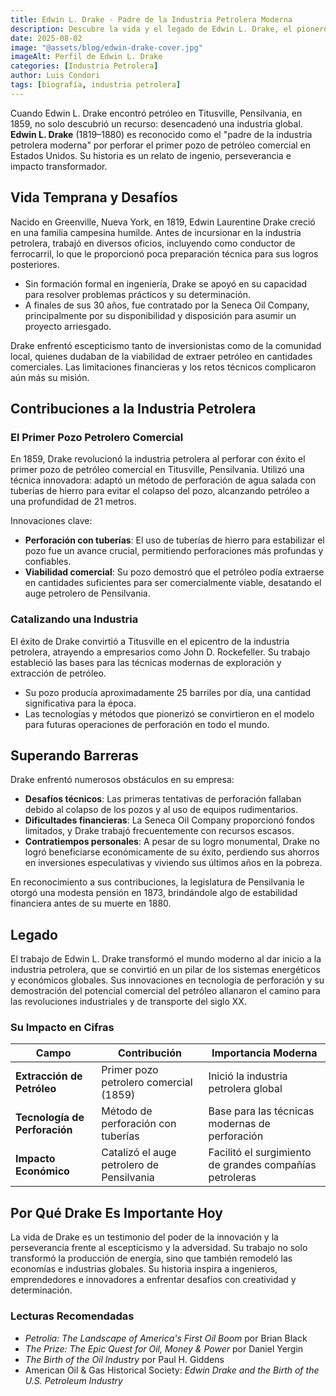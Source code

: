 ```yaml
---
title: Edwin L. Drake - Padre de la Industria Petrolera Moderna
description: Descubre la vida y el legado de Edwin L. Drake, el pionero que perforó el primer pozo petrolero comercial y dio inicio a la industria petrolera global.
date: 2025-08-02
image: "@assets/blog/edwin-drake-cover.jpg"
imageAlt: Perfil de Edwin L. Drake
categories: [Industria Petrolera]
author: Luis Condori
tags: [biografía, industria petrolera]
---
```


Cuando Edwin L. Drake encontró petróleo en Titusville, Pensilvania, en 1859, no solo descubrió un recurso: desencadenó una industria global. **Edwin L. Drake** (1819–1880) es reconocido como el "padre de la industria petrolera moderna" por perforar el primer pozo de petróleo comercial en Estados Unidos. Su historia es un relato de ingenio, perseverancia e impacto transformador.

## Vida Temprana y Desafíos

Nacido en Greenville, Nueva York, en 1819, Edwin Laurentine Drake creció en una familia campesina humilde. Antes de incursionar en la industria petrolera, trabajó en diversos oficios, incluyendo como conductor de ferrocarril, lo que le proporcionó poca preparación técnica para sus logros posteriores.

- Sin formación formal en ingeniería, Drake se apoyó en su capacidad para resolver problemas prácticos y su determinación.
- A finales de sus 30 años, fue contratado por la Seneca Oil Company, principalmente por su disponibilidad y disposición para asumir un proyecto arriesgado.

Drake enfrentó escepticismo tanto de inversionistas como de la comunidad local, quienes dudaban de la viabilidad de extraer petróleo en cantidades comerciales. Las limitaciones financieras y los retos técnicos complicaron aún más su misión.

## Contribuciones a la Industria Petrolera

### El Primer Pozo Petrolero Comercial

En 1859, Drake revolucionó la industria petrolera al perforar con éxito el primer pozo de petróleo comercial en Titusville, Pensilvania. Utilizó una técnica innovadora: adaptó un método de perforación de agua salada con tuberías de hierro para evitar el colapso del pozo, alcanzando petróleo a una profundidad de 21 metros.

Innovaciones clave:

- **Perforación con tuberías**: El uso de tuberías de hierro para estabilizar el pozo fue un avance crucial, permitiendo perforaciones más profundas y confiables.
- **Viabilidad comercial**: Su pozo demostró que el petróleo podía extraerse en cantidades suficientes para ser comercialmente viable, desatando el auge petrolero de Pensilvania.

### Catalizando una Industria

El éxito de Drake convirtió a Titusville en el epicentro de la industria petrolera, atrayendo a empresarios como John D. Rockefeller. Su trabajo estableció las bases para las técnicas modernas de exploración y extracción de petróleo.

- Su pozo producía aproximadamente 25 barriles por día, una cantidad significativa para la época.
- Las tecnologías y métodos que pionerizó se convirtieron en el modelo para futuras operaciones de perforación en todo el mundo.

## Superando Barreras

Drake enfrentó numerosos obstáculos en su empresa:

- **Desafíos técnicos**: Las primeras tentativas de perforación fallaban debido al colapso de los pozos y al uso de equipos rudimentarios.
- **Dificultades financieras**: La Seneca Oil Company proporcionó fondos limitados, y Drake trabajó frecuentemente con recursos escasos.
- **Contratiempos personales**: A pesar de su logro monumental, Drake no logró beneficiarse económicamente de su éxito, perdiendo sus ahorros en inversiones especulativas y viviendo sus últimos años en la pobreza.

En reconocimiento a sus contribuciones, la legislatura de Pensilvania le otorgó una modesta pensión en 1873, brindándole algo de estabilidad financiera antes de su muerte en 1880.

## Legado

El trabajo de Edwin L. Drake transformó el mundo moderno al dar inicio a la industria petrolera, que se convirtió en un pilar de los sistemas energéticos y económicos globales. Sus innovaciones en tecnología de perforación y su demostración del potencial comercial del petróleo allanaron el camino para las revoluciones industriales y de transporte del siglo XX.

### Su Impacto en Cifras

| Campo                | Contribución                                   | Importancia Moderna                        |
|----------------------|-----------------------------------------------|--------------------------------------------|
| **Extracción de Petróleo** | Primer pozo petrolero comercial (1859)    | Inició la industria petrolera global       |
| **Tecnología de Perforación** | Método de perforación con tuberías       | Base para las técnicas modernas de perforación |
| **Impacto Económico** | Catalizó el auge petrolero de Pensilvania   | Facilitó el surgimiento de grandes compañías petroleras |

## Por Qué Drake Es Importante Hoy

La vida de Drake es un testimonio del poder de la innovación y la perseverancia frente al escepticismo y la adversidad. Su trabajo no solo transformó la producción de energía, sino que también remodeló las economías e industrias globales. Su historia inspira a ingenieros, emprendedores e innovadores a enfrentar desafíos con creatividad y determinación.

### Lecturas Recomendadas

- *Petrolia: The Landscape of America's First Oil Boom* por Brian Black
- *The Prize: The Epic Quest for Oil, Money & Power* por Daniel Yergin
- *The Birth of the Oil Industry* por Paul H. Giddens
- American Oil & Gas Historical Society: *Edwin Drake and the Birth of the U.S. Petroleum Industry*
